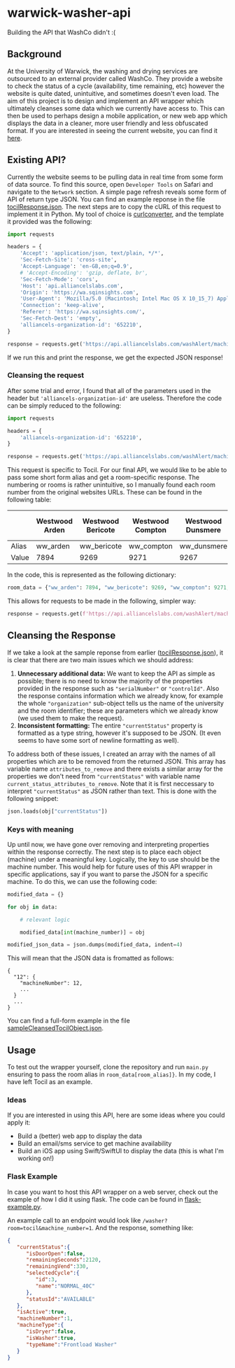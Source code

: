 # warwick-washer-api
Building the API that WashCo didn't :(

## Background
At the University of Warwick, the washing and drying services are outsourced to an external provider called WashCo. They provide a website to check the status of a cycle (availability, time remaining, etc) however the website is quite dated, unintuitive, and sometimes doesn't even load. The aim of this project is to design and implement an API wrapper which ultimately cleanses some data which we currently have access to. This can then be used to perhaps design a mobile application, or new web app which displays the data in a cleaner, more user friendly and less obfuscated format. If you are interested in seeing the current website, you can find it [here](https://www.washpoint.uk/location/university-of-warwick/).

## Existing API?
Currently the website seems to be pulling data in real time from some form of data source. To find this source, open `Developer Tools` on Safari and navigate to the `Network` section. A simple page refresh reveals some form of API of return type JSON. You can find an example reponse in the file [tocilResponse.json](/json/tocilResponse.json). The next steps are to copy the cURL of this request to implement it in Python. My tool of choice is [curlconverter](https://curlconverter.com/python/), and the template it provided was the following:
```python
import requests

headers = {
    'Accept': 'application/json, text/plain, */*',
    'Sec-Fetch-Site': 'cross-site',
    'Accept-Language': 'en-GB,en;q=0.9',
    # 'Accept-Encoding': 'gzip, deflate, br',
    'Sec-Fetch-Mode': 'cors',
    'Host': 'api.alliancelslabs.com',
    'Origin': 'https://wa.sqinsights.com',
    'User-Agent': 'Mozilla/5.0 (Macintosh; Intel Mac OS X 10_15_7) AppleWebKit/605.1.15 (KHTML, like Gecko) Version/17.4.1 Safari/605.1.15',
    'Connection': 'keep-alive',
    'Referer': 'https://wa.sqinsights.com/',
    'Sec-Fetch-Dest': 'empty',
    'alliancels-organization-id': '652210',
}

response = requests.get('https://api.alliancelslabs.com/washAlert/machines/7907', headers=headers)
```
If we run this and print the response, we get the expected JSON response!

### Cleansing the request
After some trial and error, I found that all of the parameters used in the header but `'alliancels-organization-id'` are useless. Therefore the code can be simply reduced to the following:
```python
import requests

headers = {
    'alliancels-organization-id': '652210',
}

response = requests.get('https://api.alliancelslabs.com/washAlert/machines/7907', headers=headers)
```

This request is specific to Tocil. For our final API, we would like to be able to pass some short form alias and get a room-specific response. The numbering or rooms is rather unintuitive, so I manually found each room number from the original websites URLs. These can be found in the following table:

|                        | Westwood Arden | Westwood Bericote | Westwood Compton | Westwood Dunsmere | Westwood Emscote | Westwood Feldon | Westwood Gosford | Westwood Hampton | Westwood Kinghtcote | Westwood Loxley | Arthur Vick 1 | Arthur Vick 2 | Arthur Vick 3 | Benefactors 1 | Benefactors 2 | Bluebell 1 | Bluebell 2 | Bluebell 3 | Bluebell 4 | Claycroft 1 | Claycroft 2 | Claycroft 3 | Cryfield Village | Heronbank East | Heronbank West | International House | Jack Martin 3 | Lakeside 1 | Lakeside 4 | Sherbourne 1 | Sherbourne 5 | Sherbourne 7 | Tocil |
|------------------------|----------------|-------------------|------------------|-------------------|------------------|-----------------|------------------|------------------|---------------------|-----------------|---------------|---------------|---------------|---------------|---------------|------------|------------|------------|------------|-------------|-------------|-------------|-----------------|----------------|----------------|---------------------|---------------|------------|------------|--------------|--------------|--------------|-------|
| Alias                  | ww_arden       | ww_bericote       | ww_compton       | ww_dunsmere       | ww_emscote       | ww_feldon       | ww_gosford       | ww_hampton       | ww_kinghtcote       | ww_loxley       | av_1          | av_2          | av_3          | bf_1          | bf_2          | bb_1       | bb_2       | bb_3       | bb_4       | cc_1        | cc_2        | cc_3        | cryfield          | hb_east        | hb_west        | int_house           | jm_3          | ls_1       | ls_4       | sb_1         | sb_5         | sb_7         | tocil |
| Value                  | 7894           | 9269              | 9271             | 9267              | 9268             | 7896            | 9270             | 9276             | 9275                | 9273            | 9274          | 9272          | 9354          | 7900          | 7901          | 7903       | 9373       | 7904       | 7905       | 7908        | 7895        | 9353        | 9351             | 7899           | 9352           | 7902                | 7906          | 7897       | 7898       | 5982         | 5981         | 5983         | 7907  |

In the code, this is represented as the following dictionary:
```python
room_data = {"ww_arden": 7894, "ww_bericote": 9269, "ww_compton": 9271, "ww_dunsmere": 9267, "ww_emscote": 9268, "ww_feldon": 7896, "ww_gosford": 9270, "ww_hampton": 9276, "ww_kinghtcote": 9275, "ww_loxley": 9273, "av_1": 9274, "av_2": 9272, "av_3": 9354, "bf_1": 7900, "bf_2": 7901, "bb_1": 7903, "bb_2": 9373, "bb_3": 7904, "bb_4": 7905, "cc_1": 7908, "cc_2": 7895, "cc_3": 9353, "cryfield": 9351, "hb_east": 7899, "hb_west": 9352, "int_house": 7902, "jm_3": 7906, "ls_1": 7897, "ls_4": 7898, "sb_1": 5982, "sb_5": 5981, "sb_7": 5983, "tocil": 7907}
```
This allows for requests to be made in the following, simpler way:
```python
response = requests.get(f'https://api.alliancelslabs.com/washAlert/machines/{room_data[key]}', headers=headers)
```

## Cleansing the Response
If we take a look at the sample reponse from earlier ([tocilResponse.json](/json/tocilResponse.json)), it is clear that there are two main issues which we should address:
1. __Unnecessary additional data:__ We want to keep the API as simple as possible; there is no need to know the majority of the properties provided in the response such as `"serialNumber"` or `"controlId"`. Also the response contains information which we already know, for example the whole `"organization"` sub-object tells us the name of the university and the room identifier; these are parameters which we already know (we used them to make the request).
2. __Inconsistent formatting:__ The entire `"currentStatus"` property is formatted as a type string, however it's supposed to be JSON. (It even seems to have some sort of newline formatting as well).

To address both of these issues, I created an array with the names of all properties which are to be removed from the returned JSON. This array has variable name `attributes_to_remove` and there exists a similar array for the properties we don't need from `"currentStatus"` with variable name `current_status_attributes_to_remove`. Note that it is first neccessary to interpret `"currentStatus"` as JSON rather than text. This is done with the following snippet:
```python
json.loads(obj["currentStatus"])
```

### Keys with meaning
Up until now, we have gone over removing and interpreting properties within the response correctly. The next step is to place each object (machine) under a meaningful key. Logically, the key to use should be the machine number. This would help for future uses of this API wrapper in specific applications, say if you want to parse the JSON for a specific machine. To do this, we can use the following code:
```python
modified_data = {}

for obj in data:

    # relevant logic

    modified_data[int(machine_number)] = obj

modified_json_data = json.dumps(modified_data, indent=4)
```

This will mean that the JSON data is fromatted as follows:
```
{
  "12": {
    "machineNumber": 12,
    ...
  }
  ...
}
```
You can find a full-form example in the file [sampleCleansedTocilObject.json](/json/sampleCleansedTocilObject.json).

## Usage
To test out the wrapper yourself, clone the repository and run `main.py` ensuring to pass the room alias in `room_data[room_alias]}`. In my code, I have left Tocil as an example.

### Ideas
If you are interested in using this API, here are some ideas where you could apply it:
- Build a (better) web app to display the data
- Build an email/sms service to get machine availability
- Build an iOS app using Swift/SwiftUI to display the data (this is what I'm working on!)

### Flask Example
In case you want to host this API wrapper on a web server, check out the example of how I did it using flask. The code can be found in [flask-example.py](/flask-example.py).

An example call to an endpoint would look like `/washer?room=tocil&machine_number=1`. And the response, something like:
```JSON
{
   "currentStatus":{
      "isDoorOpen":false,
      "remainingSeconds":2120,
      "remainingVend":330,
      "selectedCycle":{
         "id":3,
         "name":"NORMAL_40C"
      },
      "statusId":"AVAILABLE"
   },
   "isActive":true,
   "machineNumber":1,
   "machineType":{
      "isDryer":false,
      "isWasher":true,
      "typeName":"Frontload Washer"
   }
}
```
